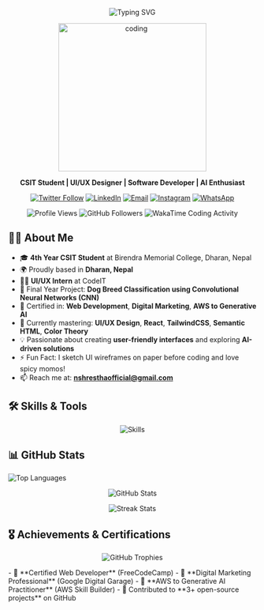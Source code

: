 <p align="center">
  <img src="https://readme-typing-svg.demolab.com?font=Fira+Code&pause=1000&color=F7768E&center=true&vCenter=true&width=500&lines=Hello%2C+I'm+Nishchal+from+Dharan%2C+Nepal;CSIT+Student+%7C+4th+Year;UI%2FUX+Intern+at+CodeIT;Freelancer+%7C+Designer+%7C+Tech+Enthusiast" alt="Typing SVG" />
</p>
<p align="center">
  <img src="https://gifdb.com/images/high/animated-man-computer-coding-nae6mec378lsg1i3.gif" alt="coding" width="300"/>
</p>
<p align="center">
  <strong>CSIT Student | UI/UX Designer | Software Developer | AI Enthusiast</strong>
</p>
<p align="center">
  <a href="https://twitter.com/sthanishchal"><img src="https://img.shields.io/twitter/follow/sthanishchal?logo=twitter&style=for-the-badge" alt="Twitter Follow"></a>
  <a href="https://www.linkedin.com/in/sthanishchal/"><img src="https://img.shields.io/badge/LinkedIn-0A66C2?style=for-the-badge&logo=linkedin&logoColor=white" alt="LinkedIn"></a>
  <a href="mailto:nshresthaofficial@gmail.com"><img src="https://img.shields.io/badge/Email-nshresthaofficial@gmail.com-D14836?style=for-the-badge&logo=gmail" alt="Email"></a>
  <a href="https://www.instagram.com/sthanishchal"><img src="https://img.shields.io/badge/Instagram-E4405F?style=for-the-badge&logo=instagram&logoColor=white" alt="Instagram"></a>
  <a href="https://wa.me/9779812311177"><img src="https://img.shields.io/badge/WhatsApp-25D366?style=for-the-badge&logo=whatsapp&logoColor=white" alt="WhatsApp"></a>
</p>
<p align="center">
  <img src="https://komarev.com/ghpvc/?username=sthanishchal&label=Profile%20Views&color=0e75b6&style=flat" alt="Profile Views" />
  <img src="https://img.shields.io/github/followers/sthanishchal?label=Follow&style=social" alt="GitHub Followers" />
  <img src="https://wakatime.com/badge/user/sthanishchal.svg" alt="WakaTime Coding Activity" />
</p>

## 👨‍💻 About Me
- 🎓 **4th Year CSIT Student** at Birendra Memorial College, Dharan, Nepal
- 🌍 Proudly based in **Dharan, Nepal**
- 👨‍🎨 **UI/UX Intern** at CodeIT
- 🧠 Final Year Project: **Dog Breed Classification using Convolutional Neural Networks (CNN)**
- 📜 Certified in: **Web Development**, **Digital Marketing**, **AWS to Generative AI**
- 🌱 Currently mastering: **UI/UX Design**, **React**, **TailwindCSS**, **Semantic HTML**, **Color Theory**
- 💡 Passionate about creating **user-friendly interfaces** and exploring **AI-driven solutions**
- ⚡ Fun Fact: I sketch UI wireframes on paper before coding and love spicy momos!
- 📫 Reach me at: **nshresthaofficial@gmail.com**

## 🛠️ Skills & Tools
<p align="center">
  <img src="https://skillicons.dev/icons?i=html,css,js,react,tailwind,figma,github,git,vscode,cpp,python,aws,firebase,nodejs" alt="Skills" />
</p>

## 📊 GitHub Stats
<p align="left">
  <img src="https://github-readme-stats.vercel.app/api/top-langs?username=sthanishchal&show_icons=true&locale=en&layout=compact&theme=default&hide_border=true" alt="Top Languages" />
</p>
<p align="center">
  <img src="https://github-readme-stats.vercel.app/api?username=sthanishchal&show_icons=true&locale=en&theme=default&hide_border=true" alt="GitHub Stats" />
</p>
<p align="center">
  <img src="https://streak-stats.demolab.com?user=sthanishchal&theme=default&hide_border=true" alt="Streak Stats" />
</p>

## 🎖️ Achievements & Certifications
<p align="center">
  <img src="https://github-profile-trophy.vercel.app?username=sthanishchal&theme=default&no-frame=true&margin-w=10" alt="GitHub Trophies" />
</p>
- 🏅 **Certified Web Developer** (FreeCodeCamp)
- 🏅 **Digital Marketing Professional** (Google Digital Garage)
- 🏅 **AWS to Generative AI Practitioner** (AWS Skill Builder)
- 🌟 Contributed to **3+ open-source projects** on GitHub

